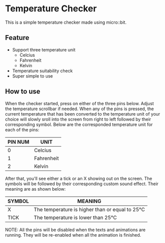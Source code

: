 # Temperature Checker

This is a simple temperature checker made using micro::bit.

## Feature

- Support three temperature unit
  - Celcius
  - Fahrenheit
  - Kelvin
- Temperature suitability check
- Super simple to use

## How to use

When the checker started, press on either of the three pins below. Adjust the temperature scrollbar if needed. When any of the pins is pressed, the current temperature that has been converted to the temperature unit of your choice will slowly sroll into the screen from right to left followed by their corresponding symbol. Below are the corresponded temperature unit for each of the pins:

PIN NUM | UNIT
------- | ----------
0       | Celcius
1       | Fahrenheit
2       | Kelvin

After that, you'll see either a tick or an X showing out on the screen. The symbols will be followed by their corresponding custom sound effect. Their meaning are as shown below:

SYMBOL | MEANING
------ | ----------
X      | The temperature is higher than or equal to 25°C
TICK   | The temperature is lower than 25°C

NOTE: All the pins will be disabled when the texts and animations are running. They will be re-enabled when all the animation is finished.
